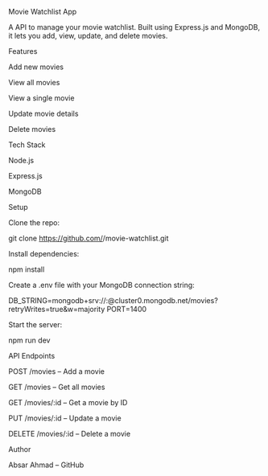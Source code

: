 Movie Watchlist App

A API to manage your movie watchlist. Built using Express.js and MongoDB, it lets you add, view, update, and delete movies.

Features

Add new movies

View all movies

View a single movie

Update movie details

Delete movies

Tech Stack

Node.js

Express.js

MongoDB

Setup

Clone the repo:

git clone https://github.com/<your-username>/movie-watchlist.git


Install dependencies:

npm install


Create a .env file with your MongoDB connection string:

DB_STRING=mongodb+srv://<username>:<password>@cluster0.mongodb.net/movies?retryWrites=true&w=majority
PORT=1400


Start the server:

npm run dev

API Endpoints

POST /movies – Add a movie

GET /movies – Get all movies

GET /movies/:id – Get a movie by ID

PUT /movies/:id – Update a movie

DELETE /movies/:id – Delete a movie

Author

Absar Ahmad – GitHub
